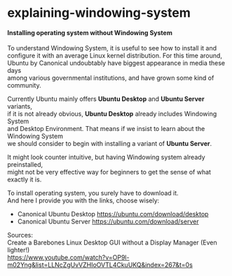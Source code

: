 # explaining-windowing-system

#### Installing operating system without Windowing System
To understand Windowing System, it is useful to see how to install it and  
configure it with an average Linux kernel distribution. For this time around,  
Ubuntu by Canonical undoubtably have biggest appearance in media these days  
among various governmental institutions, and have grown some kind of community. 

Currently Ubuntu mainly offers **Ubuntu Desktop** and **Ubuntu Server** variants,  
if it is not already obvious, **Ubuntu Desktop** already includes Windowing System  
and Desktop Environment. That means if we insist to learn about the Windowing System  
we should consider to begin with installing a variant of **Ubuntu Server**.

It might look counter intuitive, but having Windowing system already preinstalled,  
might not be very effective way for beginners to get the sense of what exactly it is.

To install operating system, you surely have to download it.  
And here I provide you with the links, choose wisely:
* Canonical Ubuntu Desktop https://ubuntu.com/download/desktop
* Canonical Ubuntu Server https://ubuntu.com/download/server


Sources:   
Create a Barebones Linux Desktop GUI without a Display Manager (Even lighter!)  
https://www.youtube.com/watch?v=OP9l-m02Yng&list=LLNcZgUvVZHIoOVTL4CkuUKQ&index=267&t=0s
